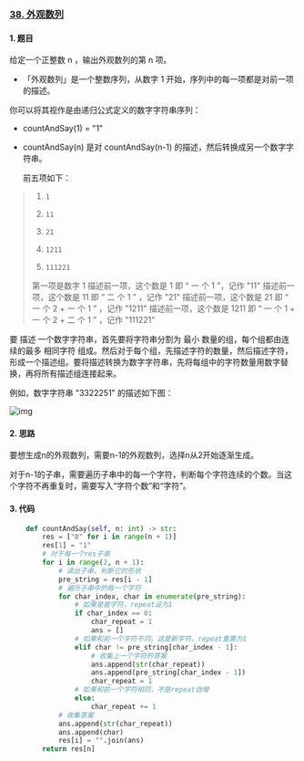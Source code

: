 ### [38. 外观数列](https://leetcode-cn.com/problems/count-and-say/)

#### 1. 题目

给定一个正整数 n ，输出外观数列的第 n 项。

- 「外观数列」是一个整数序列，从数字 1 开始，序列中的每一项都是对前一项的描述。

你可以将其视作是由递归公式定义的数字字符串序列：

- countAndSay(1) = "1"

- countAndSay(n) 是对 countAndSay(n-1) 的描述，然后转换成另一个数字字符串。

  

  前五项如下：

>1.     1
>2.     11
>3.     21
>4.     1211
>5.     111221
>第一项是数字 1 
>描述前一项，这个数是 1 即 “ 一 个 1 ”，记作 "11"
>描述前一项，这个数是 11 即 “ 二 个 1 ” ，记作 "21"
>描述前一项，这个数是 21 即 “ 一 个 2 + 一 个 1 ” ，记作 "1211"
>描述前一项，这个数是 1211 即 “ 一 个 1 + 一 个 2 + 二 个 1 ” ，记作 "111221"

要 描述 一个数字字符串，首先要将字符串分割为 最小 数量的组，每个组都由连续的最多 相同字符 组成。然后对于每个组，先描述字符的数量，然后描述字符，形成一个描述组。要将描述转换为数字字符串，先将每组中的字符数量用数字替换，再将所有描述组连接起来。

例如，数字字符串 "3322251" 的描述如下图：

![img](https://pic.leetcode-cn.com/1629874763-TGmKUh-image.png)

#### 2. 思路

要想生成n的外观数列，需要n-1的外观数列，选择n从2开始逐渐生成。

对于n-1的子串，需要遍历子串中的每一个字符，判断每个字符连续的个数。当这个字符不再重复时，需要写入“字符个数”和“字符”。

#### 3. 代码

```python
    def countAndSay(self, n: int) -> str:
        res = ["0" for i in range(n + 1)]
        res[1] = "1"
        # 对于每一个res子串
        for i in range(2, n + 1):
            # 读出子串，判断它的形状
            pre_string = res[i - 1]
            # 遍历子串中的每一个字符
            for char_index, char in enumerate(pre_string):
                # 如果是首字符，repeat设为1
                if char_index == 0:
                    char_repeat = 1
                    ans = []
                # 如果和前一个字符不同，这是新字符，repeat重置为1
                elif char != pre_string[char_index - 1]:
                    # 收集上一个字符的答案
                    ans.append(str(char_repeat))
                    ans.append(pre_string[char_index - 1])
                    char_repeat = 1
                # 如果和前一个字符相同，不是repeat自增
                else:
                    char_repeat += 1
            # 收集答案
            ans.append(str(char_repeat))
            ans.append(char)
            res[i] = "".join(ans)
        return res[n]    
```

